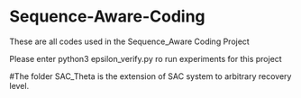 # Sequence-Aware-Coding
These are all codes used in the Sequence_Aware Coding Project

Please enter python3 epsilon_verify.py ro run experiments for this project


#The folder SAC_Theta is the extension of SAC system to arbitrary recovery level.
